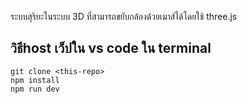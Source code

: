 ระบบสุริยะในระบบ 3D ที่สามารถขยับกล้องด้วยเมาส์ได้โดยใช้ three.js

## วิธีhost เว็ปใน vs code ใน terminal

```
git clone <this-repo>
npm install
npm run dev
```
